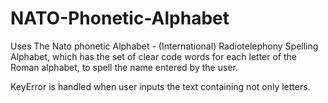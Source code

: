 # NATO-Phonetic-Alphabet

Uses The Nato phonetic Alphabet - (International) Radiotelephony Spelling Alphabet, which has the set of clear code words for each letter of the Roman alphabet, to spell the name entered by the user.

KeyError is handled when user inputs the text containing not only letters.
